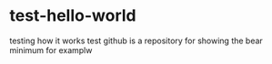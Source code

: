 # test-hello-world
testing how it works
test github is a repository for showing the 
bear minimum for examplw